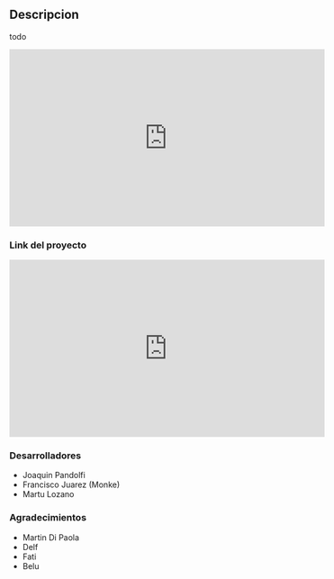 ## Descripcion

todo

<iframe src="https://www.youtube.com/watch?v=gN5hj3vXMX8" 
    width="560" 
    height="315"
    frameborder="0" 
    allowfullscreen>
</iframe>

### Link del proyecto 

<iframe width="560" height="315" src="https://github.com/franjuarez/Taller-Worms" frameborder="0" allow="autoplay; encrypted-media" allowfullscreen></iframe>



### Desarrolladores
- Joaquin Pandolfi
- Francisco Juarez (Monke)
- Martu Lozano


### Agradecimientos
- Martin Di Paola
- Delf
- Fati
- Belu




